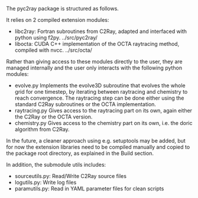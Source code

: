 The pyc2ray package is structured as follows.

It relies on 2 compiled extension modules:
- libc2ray: Fortran subroutines from C2Ray, adapted and interfaced with python using f2py. ../src/pyc2ray/
- libocta: CUDA C++ implementation of the OCTA raytracing method, compiled with nvcc. ../src/octa/

Rather than giving access to these modules directly to the user, they are managed internally and the user
only interacts with the following python modules:

- evolve.py
Implements the evolve3D subroutine that evolves the whole grid for one timestep, by iterating between
raytracing and chemistry to reach convergence. The raytracing step can be done either using the standard
C2Ray subroutines or the OCTA implementation.
- raytracing.py
Gives access to the raytracing part on its own, again either the C2Ray or the OCTA version.
- chemistry.py
Gives access to the chemistry part on its own, i.e. the doric algorithm from C2Ray.

In the future, a cleaner approach using e.g. setuptools may be added, but for now the extension libraries
need to be compiled manually and copied to the package root directory, as explained in the Build section.

In addition, the submodule utils includes:
- sourceutils.py: Read/Write C2Ray source files
- logutils.py: Write log files
- paramutils.py: Read in YAML parameter files for clean scripts